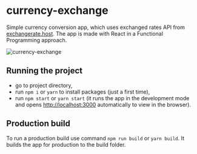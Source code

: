 # currency-exchange

Simple currency conversion app, which uses exchanged rates API from [exchangerate.host](https://exchangerate.host). The app is made with React in a Functional Programming approach.

![currency-exchange](https://drive.google.com/file/d/1iufMVzMMYMo8rCVTLF0_NVmbCS-GrEf4/view?usp=share_link)

## Running the project

- go to project directory,
- run `npm i` or `yarn` to install packages (just a first time),
- run `npm start` or `yarn start` (it runs the app in the development mode and opens [http://localhost:3000](http://localhost:3000) automatically to view in the browser).

## Production build

To run a production build use command `npm run build` or `yarn build`. It builds the app for production to the build folder.
